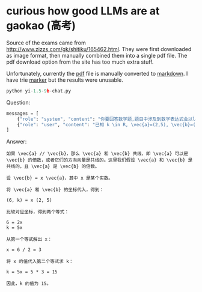 # curious how good LLMs are at gaokao (高考)

Source of the exams came from http://www.zizzs.com/gk/shitiku/165462.html. They were first downloaded as image format, then manually combined them 
into a single pdf file. The pdf download option from the site has too much extra stuff.

Unfortunately, currently the [pdf](data/2024/math/shanghai/exam_with_answer.pdf) file is manually converted to 
[markdown](data/2024/math/shanghai/exam_with_answer_chinese.md). I have trie [marker](https://github.com/VikParuchuri/marker) but the results were 
unusable.

```python
python yi-1.5-9b-chat.py
```

Question:
```python
messages = [
    {"role": "system", "content": "你要回答数学题,题目中涉及到数学表达式会以latex的方式来体现,你在回答时如果要用到数学表达式也用latex代码回复。"},
    {"role": "user", "content": "已知 k \in R, \vec{a}=(2,5), \vec{b}=(6,k), \vec{a} // \vec{b}, 则k的值为?"},
]
```

Answer:
```text
如果 \vec{a} // \vec{b}，那么 \vec{a} 和 \vec{b} 共线，即 \vec{a} 可以是 \vec{b} 的倍数，或者它们的方向向量是共线的。这里我们假设 \vec{a} 和 \vec{b} 是共线的，且 \vec{a} 是 \vec{b} 的倍数。

设 \vec{b} = x \vec{a}，其中 x 是某个实数。

将 \vec{a} 和 \vec{b} 的坐标代入，得到：

(6, k) = x (2, 5)

比较对应坐标，得到两个等式：

6 = 2x
k = 5x

从第一个等式解出 x：

x = 6 / 2 = 3

将 x 的值代入第二个等式求 k：

k = 5x = 5 * 3 = 15

因此，k 的值为 15。
```